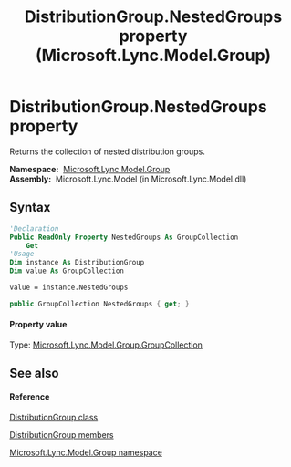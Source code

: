 ﻿---
title: DistributionGroup.NestedGroups property  (Microsoft.Lync.Model.Group)
TOCTitle: 'NestedGroups property '
ms:assetid: P:Microsoft.Lync.Model.Group.DistributionGroup.NestedGroups_DI_3_UC_OCS14MrefLyncWPF
ms:mtpsurl: https://msdn.microsoft.com/en-us/library/microsoft.lync.model.group.distributiongroup.nestedgroups_di_3_uc_ocs14mreflyncwpf(v=office.15)
ms:contentKeyID: 48599736
ms.date: 07/28/2014
mtps_version: v=office.15
f1_keywords:
- Microsoft.Lync.Model.Group.DistributionGroup.NestedGroups
dev_langs:
- CSharp
- JScript
- VB
- other
---

# DistributionGroup.NestedGroups property

Returns the collection of nested distribution groups.

**Namespace:**  [Microsoft.Lync.Model.Group](microsoft-lync-model-group-namespace_2.md)  
**Assembly:**  Microsoft.Lync.Model (in Microsoft.Lync.Model.dll)

## Syntax

``` vb
'Declaration
Public ReadOnly Property NestedGroups As GroupCollection
    Get
'Usage
Dim instance As DistributionGroup
Dim value As GroupCollection

value = instance.NestedGroups
```

``` csharp
public GroupCollection NestedGroups { get; }
```

#### Property value

Type: [Microsoft.Lync.Model.Group.GroupCollection](groupcollection-class-microsoft-lync-model-group_2.md)  

## See also

#### Reference

[DistributionGroup class](distributiongroup-class-microsoft-lync-model-group_2.md)

[DistributionGroup members](distributiongroup-members-microsoft-lync-model-group_2.md)

[Microsoft.Lync.Model.Group namespace](microsoft-lync-model-group-namespace_2.md)

